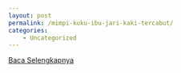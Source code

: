 ```yaml
---
layout: post
permalink: /mimpi-kuku-ibu-jari-kaki-tercabut/
categories:
    - Uncategorized
---
```


[Baca Selengkapnya](/06)